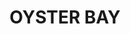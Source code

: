 ---
lastmod: '2025-04-06T06:05:20+00:00'
latitude: -33.997441
layout: suburb
longitude: 151.087892
postcode: '2225'
state: NSW
title: OYSTER BAY
url: /nsw/oyster-bay/
---